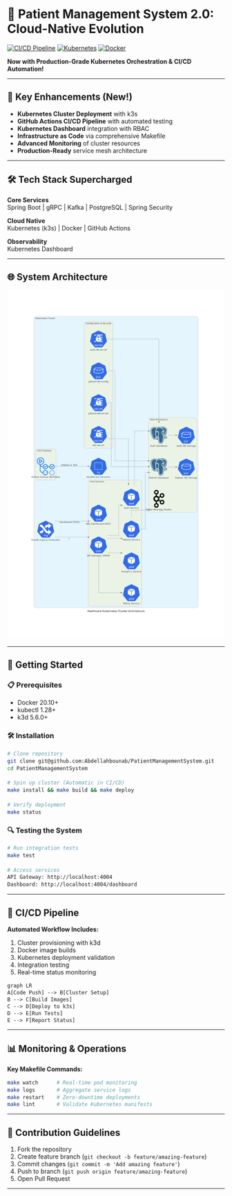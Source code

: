 # 🏥 Patient Management System 2.0: Cloud-Native Evolution

[![CI/CD Pipeline](https://github.com/oussamazahh/PatientManagementSystem/actions/workflows/ci.yaml/badge.svg)](https://github.com/Abdellahbounab/PatientManagementSystem/actions)
[![Kubernetes](https://img.shields.io/badge/kubernetes-%23326ce5.svg?logo=kubernetes&logoColor=white)](https://kubernetes.io)
[![Docker](https://img.shields.io/badge/docker-%230db7ed.svg?logo=docker&logoColor=white)](https://www.docker.com)

**Now with Production-Grade Kubernetes Orchestration & CI/CD Automation!**

---

## 🚀 Key Enhancements (New!)
- **Kubernetes Cluster Deployment** with k3s
- **GitHub Actions CI/CD Pipeline** with automated testing
- **Kubernetes Dashboard** integration with RBAC
- **Infrastructure as Code** via comprehensive Makefile
- **Advanced Monitoring** of cluster resources
- **Production-Ready** service mesh architecture

---

## 🛠️ Tech Stack Supercharged
**Core Services**  
Spring Boot | gRPC | Kafka | PostgreSQL | Spring Security

**Cloud Native**  
Kubernetes (k3s) | Docker | GitHub Actions 

**Observability**  
Kubernetes Dashboard

---

## 🌐 System Architecture
![Architecture Diagram](k3s/document/diagram.png)

---

## 🚦 Getting Started

### 📋 Prerequisites
- Docker 20.10+
- kubectl 1.28+
- k3d 5.6.0+

### 🛠️ Installation
```bash
# Clone repository
git clone git@github.com:Abdellahbounab/PatientManagementSystem.git
cd PatientManagementSystem

# Spin up cluster (Automatic in CI/CD)
make install && make build && make deploy

# Verify deployment
make status
```

### 🔍 Testing the System
```bash
# Run integration tests
make test

# Access services
API Gateway: http://localhost:4004
Dashboard: http://localhost:4004/dashboard
```

---

## 🔄 CI/CD Pipeline
**Automated Workflow Includes:**
1. Cluster provisioning with k3d
2. Docker image builds
3. Kubernetes deployment validation
4. Integration testing
5. Real-time status monitoring

```mermaid
graph LR
A[Code Push] --> B[Cluster Setup]
B --> C[Build Images]
C --> D[Deploy to k3s]
D --> E[Run Tests]
E --> F[Report Status]
```

---

## 📊 Monitoring & Operations
**Key Makefile Commands:**
```bash
make watch      # Real-time pod monitoring
make logs       # Aggregate service logs
make restart    # Zero-downtime deployments
make lint       # Validate Kubernetes manifests
```

---

## 🤝 Contribution Guidelines
1. Fork the repository
2. Create feature branch (`git checkout -b feature/amazing-feature`)
3. Commit changes (`git commit -m 'Add amazing feature'`)
4. Push to branch (`git push origin feature/amazing-feature`)
5. Open Pull Request

---